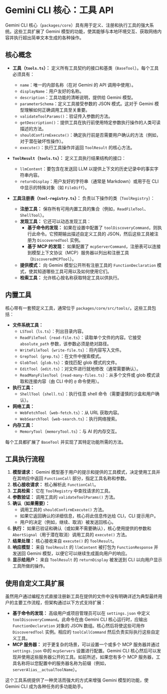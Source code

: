# Gemini CLI 核心：工具 API

Gemini CLI 核心（`packages/core`）具有用于定义、注册和执行工具的强大系统。这些工具扩展了 Gemini 模型的功能，使其能够与本地环境交互、获取网络内容并执行超出简单文本生成的各种操作。

## 核心概念

- **工具（`tools.ts`）：** 定义所有工具契约的接口和基类（`BaseTool`）。每个工具必须具有：

  - `name`：唯一的内部名称（在对 Gemini 的 API 调用中使用）。
  - `displayName`：用户友好的名称。
  - `description`：工具功能的清晰说明，提供给 Gemini 模型。
  - `parameterSchema`：定义工具接受参数的 JSON 模式。这对于 Gemini 模型理解如何正确调用工具至关重要。
  - `validateToolParams()`：验证传入参数的方法。
  - `getDescription()`：提供工具在执行前使用特定参数执行操作的人类可读描述的方法。
  - `shouldConfirmExecute()`：确定执行前是否需要用户确认的方法（例如，对于潜在破坏性操作）。
  - `execute()`：执行工具操作并返回 `ToolResult` 的核心方法。

- **`ToolResult`（`tools.ts`）：** 定义工具执行结果结构的接口：

  - `llmContent`：要包含在发送回 LLM 以提供上下文的历史记录中的事实字符串内容。
  - `returnDisplay`：用户友好的字符串（通常是 Markdown）或用于在 CLI 中显示的特殊对象（如 `FileDiff`）。

- **工具注册表（`tool-registry.ts`）：** 负责以下操作的类（`ToolRegistry`）：
  - **注册工具：** 保存所有可用内置工具的集合（例如，`ReadFileTool`、`ShellTool`）。
  - **发现工具：** 它还可以动态发现工具：
    - **基于命令的发现：** 如果在设置中配置了 `toolDiscoveryCommand`，则执行此命令。它预期输出描述自定义工具的 JSON，然后这些工具被注册为 `DiscoveredTool` 实例。
    - **基于 MCP 的发现：** 如果配置了 `mcpServerCommand`，注册表可以连接到模型上下文协议（MCP）服务器以列出和注册工具（`DiscoveredMCPTool`）。
  - **提供模式：** 向 Gemini 模型公开所有注册工具的 `FunctionDeclaration` 模式，使其知道哪些工具可用以及如何使用它们。
  - **检索工具：** 允许核心按名称获取特定工具以供执行。

## 内置工具

核心带有一套预定义工具，通常位于 `packages/core/src/tools/`。这些工具包括：

- **文件系统工具：**
  - `LSTool`（`ls.ts`）：列出目录内容。
  - `ReadFileTool`（`read-file.ts`）：读取单个文件的内容。它接受 `absolute_path` 参数，该参数必须是绝对路径。
  - `WriteFileTool`（`write-file.ts`）：将内容写入文件。
  - `GrepTool`（`grep.ts`）：在文件中搜索模式。
  - `GlobTool`（`glob.ts`）：查找匹配 glob 模式的文件。
  - `EditTool`（`edit.ts`）：对文件进行就地修改（通常需要确认）。
  - `ReadManyFilesTool`（`read-many-files.ts`）：从多个文件或 glob 模式读取和连接内容（由 CLI 中的 `@` 命令使用）。
- **执行工具：**
  - `ShellTool`（`shell.ts`）：执行任意 shell 命令（需要谨慎的沙盒和用户确认）。
- **网络工具：**
  - `WebFetchTool`（`web-fetch.ts`）：从 URL 获取内容。
  - `WebSearchTool`（`web-search.ts`）：执行网络搜索。
- **内存工具：**
  - `MemoryTool`（`memoryTool.ts`）：与 AI 的内存交互。

每个工具都扩展了 `BaseTool` 并实现了其特定功能所需的方法。

## 工具执行流程

1.  **模型请求：** Gemini 模型基于用户的提示和提供的工具模式，决定使用工具并在其响应中返回 `FunctionCall` 部分，指定工具名称和参数。
2.  **核心接收请求：** 核心解析此 `FunctionCall`。
3.  **工具检索：** 它在 `ToolRegistry` 中查找请求的工具。
4.  **参数验证：** 调用工具的 `validateToolParams()` 方法。
5.  **确认（如果需要）：**
    - 调用工具的 `shouldConfirmExecute()` 方法。
    - 如果它返回确认的详细信息，核心将此信息传达给 CLI，CLI 提示用户。
    - 用户的决定（例如，继续、取消）被发送回核心。
6.  **执行：** 如果已验证和确认（或如果不需要确认），核心使用提供的参数和 `AbortSignal`（用于潜在取消）调用工具的 `execute()` 方法。
7.  **结果处理：** 核心接收来自 `execute()` 的 `ToolResult`。
8.  **响应模型：** 来自 `ToolResult` 的 `llmContent` 被打包为 `FunctionResponse` 并发送回 Gemini 模型，以便它可以继续生成面向用户的响应。
9.  **显示给用户：** 来自 `ToolResult` 的 `returnDisplay` 被发送到 CLI 以向用户显示工具所做的操作。

## 使用自定义工具扩展

虽然用户通过编程方式直接注册新工具在提供的文件中没有明确详述为典型最终用户的主要工作流程，但架构通过以下方式支持扩展：

- **基于命令的发现：** 高级用户或项目管理员可以在 `settings.json` 中定义 `toolDiscoveryCommand`。此命令在由 Gemini CLI 核心运行时，应输出 `FunctionDeclaration` 对象的 JSON 数组。核心然后将使这些可用作 `DiscoveredTool` 实例。相应的 `toolCallCommand` 然后负责实际执行这些自定义工具。
- **MCP 服务器：** 对于更复杂的场景，可以设置一个或多个 MCP 服务器并通过 `settings.json` 中的 `mcpServers` 设置进行配置。Gemini CLI 核心然后可以发现并使用这些服务器公开的工具。如前所述，如果您有多个 MCP 服务器，工具名称将以您配置中的服务器名称为前缀（例如，`serverAlias__actualToolName`）。

这个工具系统提供了一种灵活而强大的方式来增强 Gemini 模型的功能，使 Gemini CLI 成为各种任务的多功能助手。
